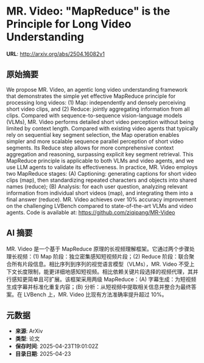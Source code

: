 # MR. Video: "MapReduce" is the Principle for Long Video Understanding

**URL**: http://arxiv.org/abs/2504.16082v1

## 原始摘要

We propose MR. Video, an agentic long video understanding framework that
demonstrates the simple yet effective MapReduce principle for processing long
videos: (1) Map: independently and densely perceiving short video clips, and
(2) Reduce: jointly aggregating information from all clips. Compared with
sequence-to-sequence vision-language models (VLMs), MR. Video performs detailed
short video perception without being limited by context length. Compared with
existing video agents that typically rely on sequential key segment selection,
the Map operation enables simpler and more scalable sequence parallel
perception of short video segments. Its Reduce step allows for more
comprehensive context aggregation and reasoning, surpassing explicit key
segment retrieval. This MapReduce principle is applicable to both VLMs and
video agents, and we use LLM agents to validate its effectiveness.
  In practice, MR. Video employs two MapReduce stages: (A) Captioning:
generating captions for short video clips (map), then standardizing repeated
characters and objects into shared names (reduce); (B) Analysis: for each user
question, analyzing relevant information from individual short videos (map),
and integrating them into a final answer (reduce). MR. Video achieves over 10%
accuracy improvement on the challenging LVBench compared to state-of-the-art
VLMs and video agents.
  Code is available at: https://github.com/ziqipang/MR-Video


## AI 摘要

MR. Video 是一个基于 MapReduce 原理的长视频理解框架。它通过两个步骤处理长视频：(1) Map 阶段：独立密集感知短视频片段；(2) Reduce 阶段：联合聚合所有片段信息。相比序列到序列的视觉语言模型（VLMs），MR. Video 不受上下文长度限制，能更详细地感知短视频。相比依赖关键片段选择的视频代理，其并行感知更简单且可扩展。该框架采用两级 MapReduce：(A) 字幕生成：为短视频生成字幕并标准化重复内容；(B) 分析：从短视频中提取相关信息并整合为最终答案。在 LVBench 上，MR. Video 比现有方法准确率提升超过 10%。

## 元数据

- **来源**: ArXiv
- **类型**: 论文
- **保存时间**: 2025-04-23T19:01:02Z
- **目录日期**: 2025-04-23
